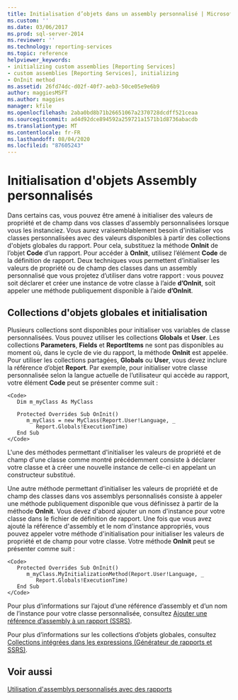 ```yaml
---
title: Initialisation d’objets dans un assembly personnalisé | Microsoft Docs
ms.custom: ''
ms.date: 03/06/2017
ms.prod: sql-server-2014
ms.reviewer: ''
ms.technology: reporting-services
ms.topic: reference
helpviewer_keywords:
- initializing custom assemblies [Reporting Services]
- custom assemblies [Reporting Services], initializing
- OnInit method
ms.assetid: 26fd74dc-d02f-40f7-aeb3-50ce05e9e6b9
author: maggiesMSFT
ms.author: maggies
manager: kfile
ms.openlocfilehash: 2aba0bd8b71b26651067a2370728dcdff521ceaa
ms.sourcegitcommit: ad4d92dce894592a259721a1571b1d8736abacdb
ms.translationtype: MT
ms.contentlocale: fr-FR
ms.lasthandoff: 08/04/2020
ms.locfileid: "87605243"
---
```

# <a name="initializing-custom-assembly-objects"></a>Initialisation d'objets Assembly personnalisés
  Dans certains cas, vous pouvez être amené à initialiser des valeurs de propriété et de champ dans vos classes d'assembly personnalisées lorsque vous les instanciez. Vous aurez vraisemblablement besoin d'initialiser vos classes personnalisées avec des valeurs disponibles à partir des collections d'objets globales du rapport. Pour cela, substituez la méthode **OnInit** de l’objet **Code** d’un rapport. Pour accéder à **OnInit**, utilisez l’élément **Code** de la définition de rapport. Deux techniques vous permettent d’initialiser les valeurs de propriété ou de champ des classes dans un assembly personnalisé que vous projetez d’utiliser dans votre rapport : vous pouvez soit déclarer et créer une instance de votre classe à l’aide **d’OnInit**, soit appeler une méthode publiquement disponible à l’aide **d’OnInit**.  
  
## <a name="global-object-collections-and-initialization"></a>Collections d'objets globales et initialisation  
 Plusieurs collections sont disponibles pour initialiser vos variables de classe personnalisées. Vous pouvez utiliser les collections **Globals** et **User**. Les collections **Parameters**, **Fields** et **ReportItems** ne sont pas disponibles au moment où, dans le cycle de vie du rapport, la méthode **OnInit** est appelée. Pour utiliser les collections partagées, **Globals** ou **User**, vous devez inclure la référence d’objet **Report**. Par exemple, pour initialiser votre classe personnalisée selon la langue actuelle de l’utilisateur qui accède au rapport, votre élément **Code** peut se présenter comme suit :  
  
```  
<Code>  
   Dim m_myClass As MyClass  
  
   Protected Overrides Sub OnInit()  
      m_myClass = new MyClass(Report.User!Language, _  
         Report.Globals!ExecutionTime)  
   End Sub  
</Code>  
```  
  
 L'une des méthodes permettant d'initialiser les valeurs de propriété et de champ d'une classe comme montré précédemment consiste à déclarer votre classe et à créer une nouvelle instance de celle-ci en appelant un constructeur substitué.  
  
 Une autre méthode permettant d’initialiser les valeurs de propriété et de champ des classes dans vos assemblys personnalisés consiste à appeler une méthode publiquement disponible que vous définissez à partir de la méthode **OnInit**. Vous devez d'abord ajouter un nom d'instance pour votre classe dans le fichier de définition de rapport. Une fois que vous avez ajouté la référence d'assembly et le nom d'instance appropriés, vous pouvez appeler votre méthode d'initialisation pour initialiser les valeurs de propriété et de champ pour votre classe. Votre méthode **OnInit** peut se présenter comme suit :  
  
```  
<Code>  
   Protected Overrides Sub OnInit()  
      m_myClass.MyInitializationMethod(Report.User!Language, _  
         Report.Globals!ExecutionTime)  
   End Sub  
</Code>  
```  
  
 Pour plus d’informations sur l’ajout d’une référence d’assembly et d’un nom de l’instance pour votre classe personnalisée, consultez [Ajouter une référence d’assembly à un rapport &#40;SSRS&#41;](../report-design/add-an-assembly-reference-to-a-report-ssrs.md).  
  
 Pour plus d’informations sur les collections d’objets globales, consultez [Collections intégrées dans les expressions &#40;Générateur de rapports et SSRS&#41;](../report-design/built-in-collections-in-expressions-report-builder.md).  
  
## <a name="see-also"></a>Voir aussi  
 [Utilisation d'assemblys personnalisés avec des rapports](using-custom-assemblies-with-reports.md)  
  
  
